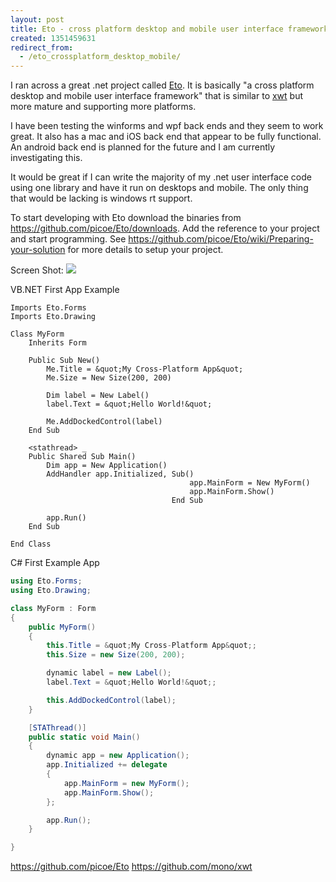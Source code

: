 ```yaml
---
layout: post
title: Eto - cross platform desktop and mobile user interface framework
created: 1351459631
redirect_from:
  - /eto_crossplatform_desktop_mobile/
---
```

I ran across a great .net project called <a href="https://github.com/picoe/Eto">Eto</a>. It is basically "a cross platform desktop and mobile user interface framework" that is similar to <a href="https://github.com/mono/xwt">xwt</a> but more mature and supporting more platforms.

I have been testing the winforms and wpf back ends and they seem to work great. It also has a mac and iOS back end that appear to be fully functional. An android back end is planned for the future and I am currently investigating this. 

It would be great if I can write the majority of my .net user interface code using one library and have it run on desktops and mobile. The only thing that would be lacking is windows rt support. 

To start developing with Eto download the binaries from https://github.com/picoe/Eto/downloads. Add the reference to your project and start programming. See https://github.com/picoe/Eto/wiki/Preparing-your-solution for more details to setup your project.


Screen Shot: <img src="http://majorsilence.com/sites/default/files/EtoFirstApp.png" /> 


VB.NET First App Example

```vb.net
Imports Eto.Forms
Imports Eto.Drawing

Class MyForm
    Inherits Form

    Public Sub New()
        Me.Title = &quot;My Cross-Platform App&quot;
        Me.Size = New Size(200, 200)

        Dim label = New Label()
        label.Text = &quot;Hello World!&quot;

        Me.AddDockedControl(label)
    End Sub

    <stathread> _
    Public Shared Sub Main()
        Dim app = New Application()
        AddHandler app.Initialized, Sub()
                                        app.MainForm = New MyForm()
                                        app.MainForm.Show()
                                    End Sub

        app.Run()
    End Sub

End Class
```


C# First Example App

```c#
using Eto.Forms;
using Eto.Drawing;

class MyForm : Form
{
	public MyForm()
	{
		this.Title = &quot;My Cross-Platform App&quot;;
		this.Size = new Size(200, 200);

		dynamic label = new Label();
		label.Text = &quot;Hello World!&quot;;

		this.AddDockedControl(label);
	}

	[STAThread()]
	public static void Main()
	{
		dynamic app = new Application();
		app.Initialized += delegate 
		{
			app.MainForm = new MyForm();
			app.MainForm.Show();
		};

		app.Run();
	}

}
```

https://github.com/picoe/Eto 
https://github.com/mono/xwt
